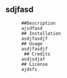 ## sdjfasd
          ##Description
          ajsdfasd
          ## Installation
          asdjfasdjf
          ## Usage
          asdjfasdjf
           ## Credits
          asdjsdjaf
          ## License
          ajdsfs